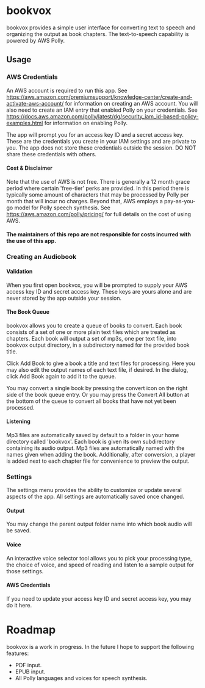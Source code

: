 # bookvox

bookvox provides a simple user interface for converting text to speech and organizing the output as book chapters. The text-to-speech capability is powered by AWS Polly. 

## Usage

### AWS Credentials

An AWS account is required to run this app. See https://aws.amazon.com/premiumsupport/knowledge-center/create-and-activate-aws-account/ for information on creating an AWS account. You will also need to create an IAM entry that enabled Polly on your credentials. See https://docs.aws.amazon.com/polly/latest/dg/security_iam_id-based-policy-examples.html for information on enabling Polly.

The app will prompt you for an access key ID and a secret access key. These are the credentials you create in your IAM settings and are private to you. The app does not store these credentials outside the session. DO NOT share these credentials with others.

#### Cost & Disclaimer

Note that the use of AWS is not free. There is generally a 12 month grace period where certain 'free-tier' perks are provided. In this period there is typically some amount of characters that may be processed by Polly per month that will incur no charges. Beyond that, AWS employs a pay-as-you-go model for Polly speech synthesis. See https://aws.amazon.com/polly/pricing/ for full details on the cost of using AWS.

#### The maintainers of this repo are not responsible for costs incurred with the use of this app. 

### Creating an Audiobook

#### Validation

When you first open bookvox, you will be prompted to supply your AWS access key ID and secret access key. These keys are yours alone and are never stored by the app outside your session.

#### The Book Queue

bookvox allows you to create a queue of books to convert. Each book consists of a set of one or more plain text files which are treated as chapters. Each book will output a set of mp3s, one per text file, into bookvox output directory, in a subdirectory named for the provided book title.

Click Add Book to give a book a title and text files for processing. Here you may also edit the output names of each text file, if desired. In the dialog, click Add Book again to add it to the queue. 

You may convert a single book by pressing the convert icon on the right side of the book queue entry. Or you may press the Convert All button at the bottom of the queue to convert all books that have not yet been processed.

#### Listening

Mp3 files are automatically saved by default to a folder in your home directory called 'bookvox'. Each book is given its own subdirectory containing its audio output. Mp3 files are automatically named with the names given when adding the book. Additionally, after conversion, a player is added next to each chapter file for convenience to preview the output.


### Settings

The settings menu provides the ability to customize or update several aspects of the app. All settings are automatically saved once changed.

#### Output

You may change the parent output folder name into which book audio will be saved.

#### Voice

An interactive voice selector tool allows you to pick your processing type, the choice of voice, and speed of reading and listen to a sample output for those settings.

#### AWS Credentials

If you need to update your access key ID and secret access key, you may do it here.

# Roadmap

bookvox is a work in progress. In the future I hope to support the following features:

* PDF input.
* EPUB input.
* All Polly languages and voices for speech synthesis.
